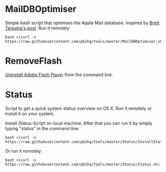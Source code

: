 MailDBOptimiser
===============
Simple bash script that optimises the Apple Mail database. Inspired by [Brett Terpstra's post][1]. Run it remotely:  

    bash <(curl -s https://raw.githubusercontent.com/pbihq/tools/master/MailDBOptimiser.sh)

[1]: http://brettterpstra.com/2015/10/27/vacuuming-mail-dot-app-on-el-capitan/

RemoveFlash
===========
[Uninstall Adobe Flash Player][2] from the command line.

[2]: https://helpx.adobe.com/flash-player/kb/uninstall-flash-player-mac-os.html

Status
======
Script to get a quick system status overview on OS X. Run it remotely or install it on your system.

Install Status-Script on local machine. After that you can run it by simply typing "status" in the command line:

    bash <(curl -s https://raw.githubusercontent.com/pbihq/tools/master/Status/InstallStatus.sh)

Or run it remotely:

    bash <(curl -s https://raw.githubusercontent.com/pbihq/tools/master/Status/Status.sh)
